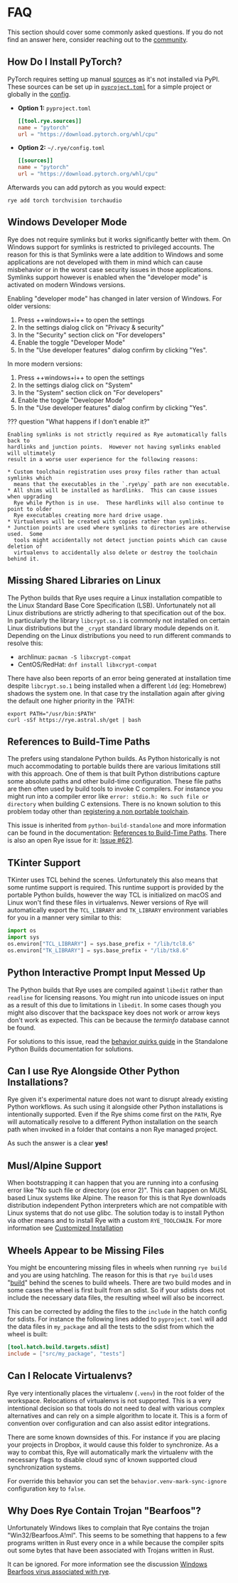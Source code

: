 # FAQ

This section should cover some commonly asked questions.  If you do not find an answer
here, consider reaching out to the [community](../community.md).

## How Do I Install PyTorch?

PyTorch requires setting up manual [sources](../sources) as it's not installed via
PyPI.  These sources can be set up in [`pyproject.toml`](../pyproject/) for a
simple project or globally in the [config](../config/).

* **Option 1:** `pyproject.toml`

    ```toml
    [[tool.rye.sources]]
    name = "pytorch"
    url = "https://download.pytorch.org/whl/cpu"
    ```

* **Option 2:** `~/.rye/config.toml`

    ```toml
    [[sources]]
    name = "pytorch"
    url = "https://download.pytorch.org/whl/cpu"
    ```

Afterwards you can add pytorch as you would expect:

```
rye add torch torchvision torchaudio
```

## Windows Developer Mode

Rye does not require symlinks but it works significantly better with them.  On Windows
support for symlinks is restricted to privileged accounts.  The reason for this is that
Symlinks were a late addition to Windows and some applications are not developed with
them in mind which can cause misbehavior or in the worst case security issues in those
applications.  Symlinks support however is enabled when the "developer mode" is activated
on modern Windows versions.  

Enabling "developer mode" has changed in later version of Windows. For older versions:

1. Press ++windows+i++ to open the settings
2. In the settings dialog click on "Privacy & security"
3. In the "Security" section click on "For developers"
4. Enable the toggle "Developer Mode"
5. In the "Use developer features" dialog confirm by clicking "Yes".

In more modern versions:

1. Press ++windows+i++ to open the settings
2. In the settings dialog click on "System"
3. In the "System" section click on "For developers"
4. Enable the toggle "Developer Mode"
5. In the "Use developer features" dialog confirm by clicking "Yes".

??? question "What happens if I don't enable it?"

    Enabling symlinks is not strictly required as Rye automatically falls back to
    hardlinks and junction points.  However not having symlinks enabled will ultimately
    result in a worse user experience for the following reasons:

    * Custom toolchain registration uses proxy files rather than actual symlinks which
      means that the executables in the `.rye\py` path are non executable.
    * All shims will be installed as hardlinks.  This can cause issues when upgrading
      Rye while Python is in use.  These hardlinks will also continue to point to older
      Rye executables creating more hard drive usage.
    * Virtualenvs will be created with copies rather than symlinks.
    * Junction points are used where symlinks to directories are otherwise used.  Some
      tools might accidentally not detect junction points which can cause deletion of
      virtualenvs to accidentally also delete or destroy the toolchain behind it.

## Missing Shared Libraries on Linux

The Python builds that Rye uses require a Linux installation compatible to the
Linux Standard Base Core Specification (LSB).  Unfortunately not all Linux
distributions are strictly adhering to that specification out of the box.  In
particularly the library `libcrypt.so.1` is commonly not installed on certain
Linux distributions but the `_crypt` standard library module depends on it.
Depending on the Linux distributions you need to run different commands to
resolve this:

* archlinux: `pacman -S libxcrypt-compat`
* CentOS/RedHat: `dnf install libxcrypt-compat`

There have also been reports of an error being generated at installation time
despite `libcrypt.so.1` being installed when a different `ldd` (eg: Homebrew)
shadows the system one.  In that case try the installation again after giving
the default one higher priority in the `PATH:

```
export PATH="/usr/bin:$PATH"
curl -sSf https://rye.astral.sh/get | bash
```

## References to Build-Time Paths

The prefers using standalone Python builds.  As Python historically is not much
accommodating to portable builds there are various limitations still with this
approach.  One of them is that built Python distributions capture some absolute
paths and other build-time configuration.  These file paths are then often used
by build tools to invoke C compilers.  For instance you might run into a compiler
error like ``error: stdio.h: No such file or directory`` when building C
extensions.  There is no known solution to this problem today other than
[registering a non portable toolchain](toolchains/index.md#registering-toolchains).

This issue is inherited from `python-build-standalone` and more information can
be found in the documentation: [References to Build-Time Paths](https://gregoryszorc.com/docs/python-build-standalone/main/quirks.html#references-to-build-time-paths).  There is also an open 
Rye issue for it: [Issue #621](https://github.com/astral-sh/rye/issues/621).

## TKinter Support

TKinter uses TCL behind the scenes.  Unfortunately this also means that some runtime
support is required.  This runtime support is provided by the portable Python builds,
however the way TCL is initialized on macOS and Linux won't find these files in
virtualenvs.  Newer versions of Rye will automatically export the `TCL_LIBRARY`
and `TK_LIBRARY` environment variables for you in a manner very similar to this:

```python
import os
import sys
os.environ["TCL_LIBRARY"] = sys.base_prefix + "/lib/tcl8.6"
os.environ["TK_LIBRARY"] = sys.base_prefix + "/lib/tk8.6"
```

## Python Interactive Prompt Input Messed Up

The Python builds that Rye uses are compiled against `libedit` rather than `readline`
for licensing reasons.  You might run into unicode issues on input as a result of this
due to limitations in `libedit`.  In some cases though you might also discover that
the backspace key does not work or arrow keys don't work as expected.  This can be
because the _terminfo_ database cannot be found.

For solutions to this issue, read the [behavior quirks guide](https://python-build-standalone.readthedocs.io/en/latest/quirks.html) in the
Standalone Python Builds documentation for solutions.

## Can I use Rye Alongside Other Python Installations?

Rye given it's experimental nature does not want to disrupt already existing Python
workflows.  As such using it alongside other Python installations is intentionally
supported.  Even if the Rye shims come first on the `PATH`, Rye will automatically
resolve to a different Python installation on the search path when invoked in a
folder that contains a non Rye managed project.

As such the answer is a clear **yes!**

## Musl/Alpine Support

When bootstrapping it can happen that you are running into a confusing error like
"No such file or directory (os error 2)".  This can happen on MUSL based Linux
systems like Alpine.  The reason for this is that Rye downloads distribution
independent Python interpreters which are not compatible with Linux systems that
do not use glibc.  The solution today is to install Python via other means and
to install Rye with a custom `RYE_TOOLCHAIN`.  For more information see
[Customized Installation](/guide/installation/#customized-installation)

## Wheels Appear to be Missing Files

You might be encountering missing files in wheels when running `rye build` and you
are using hatchling.  The reason for this is that `rye build` uses
"[build](https://pypi.org/project/build/)" behind the scenes to build wheels.  There
are two build modes and in some cases the wheel is first built from an sdist.  So
if your sdists does not include the necessary data files, the resulting wheel will
also be incorrect.

This can be corrected by adding the files to the `include` in the hatch config
for sdists.  For instance the following lines added to `pyproject.toml` will add
the data files in `my_package` and all the tests to the sdist from which the
wheel is built:

```toml
[tool.hatch.build.targets.sdist]
include = ["src/my_package", "tests"]
```

## Can I Relocate Virtualenvs?

Rye very intentionally places the virtualenv (`.venv`) in the root folder of the
workspace.  Relocations of virtualenvs is not supported.  This is a very intentional
decision so that tools do not need to deal with various complex alternatives and can
rely on a simple algorithm to locate it.  This is a form of convention over configuration
and can also assist editor integrations.

There are some known downsides of this.  For instance if you are placing your projects
in Dropbox, it would cause this folder to synchronize.  As a way to combat this, Rye
will automatically mark the virtualenv with the necessary flags to disable cloud sync
of known supported cloud synchronization systems.

For override this behavior you can set the `behavior.venv-mark-sync-ignore` configuration
key to `false`.

## Why Does Rye Contain Trojan "Bearfoos"?

Unfortunately Windows likes to complain that Rye contains the trojan "Win32/Bearfoos.A!ml".
This seems to be something that happens to a few programs written in Rust every once in a
while because the compiler spits out some bytes that have been associated with Trojans
written in Rust.

It can be ignored.  For more information see the discussion [Windows Bearfoos
virus associated with rye](https://github.com/astral-sh/rye/issues/468).
